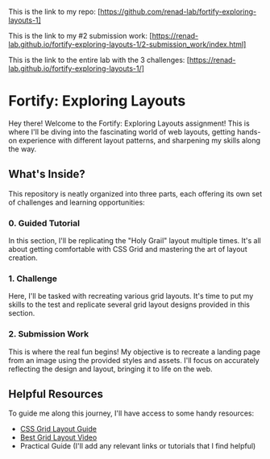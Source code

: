 This is the link to my repo: [https://github.com/renad-lab/fortify-exploring-layouts-1]

This is the link to my #2 submission work: [https://renad-lab.github.io/fortify-exploring-layouts-1/2-submission_work/index.html]

This is the link to the entire lab with the 3 challenges: [https://renad-lab.github.io/fortify-exploring-layouts-1/]

# Fortify: Exploring Layouts

Hey there! Welcome to the Fortify: Exploring Layouts assignment! This is where I'll be diving into the fascinating world of web layouts, getting hands-on experience with different layout patterns, and sharpening my skills along the way.

## What's Inside?

This repository is neatly organized into three parts, each offering its own set of challenges and learning opportunities:

### 0. Guided Tutorial

In this section, I'll be replicating the "Holy Grail" layout multiple times. It's all about getting comfortable with CSS Grid and mastering the art of layout creation.

### 1. Challenge

Here, I'll be tasked with recreating various grid layouts. It's time to put my skills to the test and replicate several grid layout designs provided in this section.

### 2. Submission Work

This is where the real fun begins! My objective is to recreate a landing page from an image using the provided styles and assets. I'll focus on accurately reflecting the design and layout, bringing it to life on the web.

## Helpful Resources

To guide me along this journey, I'll have access to some handy resources:

- [CSS Grid Layout Guide](https://developer.mozilla.org/en-US/docs/Web/CSS/CSS_Grid_Layout)
- [Best Grid Layout Video](https://www.youtube.com/watch?v=7kVeCqQCxlk)
- Practical Guide (I'll add any relevant links or tutorials that I find helpful)
